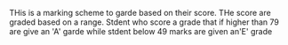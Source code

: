 THis is a marking scheme to garde based on their score. THe score are graded based on a range. Stdent who score a grade that if higher than 79 are give an 'A' garde while stdent below 49 marks are given an'E' grade
